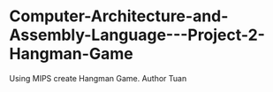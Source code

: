 # Computer-Architecture-and-Assembly-Language---Project-2-Hangman-Game
Using MIPS create Hangman Game.
Author Tuan